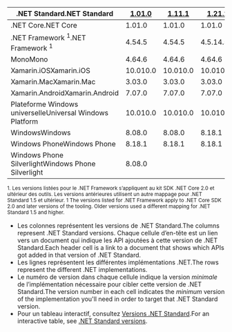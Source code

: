 | <span data-ttu-id="b9564-101">.NET Standard</span><span class="sxs-lookup"><span data-stu-id="b9564-101">.NET Standard</span></span>              | <span data-ttu-id="b9564-102">[1.0]</span><span class="sxs-lookup"><span data-stu-id="b9564-102">[1.0]</span></span> | <span data-ttu-id="b9564-103">[1.1]</span><span class="sxs-lookup"><span data-stu-id="b9564-103">[1.1]</span></span>  | <span data-ttu-id="b9564-104">[1.2]</span><span class="sxs-lookup"><span data-stu-id="b9564-104">[1.2]</span></span> | <span data-ttu-id="b9564-105">[1.3]</span><span class="sxs-lookup"><span data-stu-id="b9564-105">[1.3]</span></span> | <span data-ttu-id="b9564-106">[1.4]</span><span class="sxs-lookup"><span data-stu-id="b9564-106">[1.4]</span></span> | <span data-ttu-id="b9564-107">[1.5]</span><span class="sxs-lookup"><span data-stu-id="b9564-107">[1.5]</span></span>      | <span data-ttu-id="b9564-108">[1.6]</span><span class="sxs-lookup"><span data-stu-id="b9564-108">[1.6]</span></span>      | <span data-ttu-id="b9564-109">[2.0]</span><span class="sxs-lookup"><span data-stu-id="b9564-109">[2.0]</span></span>      |
|----------------------------|-------|--------|-------|-------|-------|------------|------------|------------|
| <span data-ttu-id="b9564-110">.NET Core</span><span class="sxs-lookup"><span data-stu-id="b9564-110">.NET Core</span></span>                  | <span data-ttu-id="b9564-111">1.0</span><span class="sxs-lookup"><span data-stu-id="b9564-111">1.0</span></span>   | <span data-ttu-id="b9564-112">1.0</span><span class="sxs-lookup"><span data-stu-id="b9564-112">1.0</span></span>    | <span data-ttu-id="b9564-113">1.0</span><span class="sxs-lookup"><span data-stu-id="b9564-113">1.0</span></span>   | <span data-ttu-id="b9564-114">1.0</span><span class="sxs-lookup"><span data-stu-id="b9564-114">1.0</span></span>   | <span data-ttu-id="b9564-115">1.0</span><span class="sxs-lookup"><span data-stu-id="b9564-115">1.0</span></span>   | <span data-ttu-id="b9564-116">1.0</span><span class="sxs-lookup"><span data-stu-id="b9564-116">1.0</span></span>        | <span data-ttu-id="b9564-117">1.0</span><span class="sxs-lookup"><span data-stu-id="b9564-117">1.0</span></span>        | <span data-ttu-id="b9564-118">2.0</span><span class="sxs-lookup"><span data-stu-id="b9564-118">2.0</span></span>        |
| <span data-ttu-id="b9564-119">.NET Framework <sup>1</sup></span><span class="sxs-lookup"><span data-stu-id="b9564-119">.NET Framework <sup>1</sup></span></span>| <span data-ttu-id="b9564-120">4.5</span><span class="sxs-lookup"><span data-stu-id="b9564-120">4.5</span></span>   | <span data-ttu-id="b9564-121">4.5</span><span class="sxs-lookup"><span data-stu-id="b9564-121">4.5</span></span>    | <span data-ttu-id="b9564-122">4.5.1</span><span class="sxs-lookup"><span data-stu-id="b9564-122">4.5.1</span></span> | <span data-ttu-id="b9564-123">4.6</span><span class="sxs-lookup"><span data-stu-id="b9564-123">4.6</span></span>   | <span data-ttu-id="b9564-124">4.6.1</span><span class="sxs-lookup"><span data-stu-id="b9564-124">4.6.1</span></span> | <span data-ttu-id="b9564-125">4.6.1</span><span class="sxs-lookup"><span data-stu-id="b9564-125">4.6.1</span></span>      | <span data-ttu-id="b9564-126">4.6.1</span><span class="sxs-lookup"><span data-stu-id="b9564-126">4.6.1</span></span>      | <span data-ttu-id="b9564-127">4.6.1</span><span class="sxs-lookup"><span data-stu-id="b9564-127">4.6.1</span></span>      |
| <span data-ttu-id="b9564-128">Mono</span><span class="sxs-lookup"><span data-stu-id="b9564-128">Mono</span></span>                       | <span data-ttu-id="b9564-129">4.6</span><span class="sxs-lookup"><span data-stu-id="b9564-129">4.6</span></span>   | <span data-ttu-id="b9564-130">4.6</span><span class="sxs-lookup"><span data-stu-id="b9564-130">4.6</span></span>    | <span data-ttu-id="b9564-131">4.6</span><span class="sxs-lookup"><span data-stu-id="b9564-131">4.6</span></span>   | <span data-ttu-id="b9564-132">4.6</span><span class="sxs-lookup"><span data-stu-id="b9564-132">4.6</span></span>   | <span data-ttu-id="b9564-133">4.6</span><span class="sxs-lookup"><span data-stu-id="b9564-133">4.6</span></span>   | <span data-ttu-id="b9564-134">4.6</span><span class="sxs-lookup"><span data-stu-id="b9564-134">4.6</span></span>        | <span data-ttu-id="b9564-135">4.6</span><span class="sxs-lookup"><span data-stu-id="b9564-135">4.6</span></span>        | <span data-ttu-id="b9564-136">5,4</span><span class="sxs-lookup"><span data-stu-id="b9564-136">5.4</span></span>        |
| <span data-ttu-id="b9564-137">Xamarin.iOS</span><span class="sxs-lookup"><span data-stu-id="b9564-137">Xamarin.iOS</span></span>                | <span data-ttu-id="b9564-138">10.0</span><span class="sxs-lookup"><span data-stu-id="b9564-138">10.0</span></span>  | <span data-ttu-id="b9564-139">10.0</span><span class="sxs-lookup"><span data-stu-id="b9564-139">10.0</span></span>   | <span data-ttu-id="b9564-140">10.0</span><span class="sxs-lookup"><span data-stu-id="b9564-140">10.0</span></span>  | <span data-ttu-id="b9564-141">10.0</span><span class="sxs-lookup"><span data-stu-id="b9564-141">10.0</span></span>  | <span data-ttu-id="b9564-142">10.0</span><span class="sxs-lookup"><span data-stu-id="b9564-142">10.0</span></span>  | <span data-ttu-id="b9564-143">10.0</span><span class="sxs-lookup"><span data-stu-id="b9564-143">10.0</span></span>       | <span data-ttu-id="b9564-144">10.0</span><span class="sxs-lookup"><span data-stu-id="b9564-144">10.0</span></span>       | <span data-ttu-id="b9564-145">10.14</span><span class="sxs-lookup"><span data-stu-id="b9564-145">10.14</span></span>      |
| <span data-ttu-id="b9564-146">Xamarin.Mac</span><span class="sxs-lookup"><span data-stu-id="b9564-146">Xamarin.Mac</span></span>                | <span data-ttu-id="b9564-147">3.0</span><span class="sxs-lookup"><span data-stu-id="b9564-147">3.0</span></span>   | <span data-ttu-id="b9564-148">3.0</span><span class="sxs-lookup"><span data-stu-id="b9564-148">3.0</span></span>    | <span data-ttu-id="b9564-149">3.0</span><span class="sxs-lookup"><span data-stu-id="b9564-149">3.0</span></span>   | <span data-ttu-id="b9564-150">3.0</span><span class="sxs-lookup"><span data-stu-id="b9564-150">3.0</span></span>   | <span data-ttu-id="b9564-151">3.0</span><span class="sxs-lookup"><span data-stu-id="b9564-151">3.0</span></span>   | <span data-ttu-id="b9564-152">3.0</span><span class="sxs-lookup"><span data-stu-id="b9564-152">3.0</span></span>        | <span data-ttu-id="b9564-153">3.0</span><span class="sxs-lookup"><span data-stu-id="b9564-153">3.0</span></span>        | <span data-ttu-id="b9564-154">3.8</span><span class="sxs-lookup"><span data-stu-id="b9564-154">3.8</span></span>        |
| <span data-ttu-id="b9564-155">Xamarin.Android</span><span class="sxs-lookup"><span data-stu-id="b9564-155">Xamarin.Android</span></span>            | <span data-ttu-id="b9564-156">7.0</span><span class="sxs-lookup"><span data-stu-id="b9564-156">7.0</span></span>   | <span data-ttu-id="b9564-157">7.0</span><span class="sxs-lookup"><span data-stu-id="b9564-157">7.0</span></span>    | <span data-ttu-id="b9564-158">7.0</span><span class="sxs-lookup"><span data-stu-id="b9564-158">7.0</span></span>   | <span data-ttu-id="b9564-159">7.0</span><span class="sxs-lookup"><span data-stu-id="b9564-159">7.0</span></span>   | <span data-ttu-id="b9564-160">7.0</span><span class="sxs-lookup"><span data-stu-id="b9564-160">7.0</span></span>   | <span data-ttu-id="b9564-161">7.0</span><span class="sxs-lookup"><span data-stu-id="b9564-161">7.0</span></span>        | <span data-ttu-id="b9564-162">7.0</span><span class="sxs-lookup"><span data-stu-id="b9564-162">7.0</span></span>        | <span data-ttu-id="b9564-163">8.0</span><span class="sxs-lookup"><span data-stu-id="b9564-163">8.0</span></span>        |
| <span data-ttu-id="b9564-164">Plateforme Windows universelle</span><span class="sxs-lookup"><span data-stu-id="b9564-164">Universal Windows Platform</span></span> | <span data-ttu-id="b9564-165">10.0</span><span class="sxs-lookup"><span data-stu-id="b9564-165">10.0</span></span>  | <span data-ttu-id="b9564-166">10.0</span><span class="sxs-lookup"><span data-stu-id="b9564-166">10.0</span></span>   | <span data-ttu-id="b9564-167">10.0</span><span class="sxs-lookup"><span data-stu-id="b9564-167">10.0</span></span>  | <span data-ttu-id="b9564-168">10.0</span><span class="sxs-lookup"><span data-stu-id="b9564-168">10.0</span></span>  | <span data-ttu-id="b9564-169">10.0</span><span class="sxs-lookup"><span data-stu-id="b9564-169">10.0</span></span>  | <span data-ttu-id="b9564-170">10.0.16299</span><span class="sxs-lookup"><span data-stu-id="b9564-170">10.0.16299</span></span> | <span data-ttu-id="b9564-171">10.0.16299</span><span class="sxs-lookup"><span data-stu-id="b9564-171">10.0.16299</span></span> | <span data-ttu-id="b9564-172">10.0.16299</span><span class="sxs-lookup"><span data-stu-id="b9564-172">10.0.16299</span></span> |
| <span data-ttu-id="b9564-173">Windows</span><span class="sxs-lookup"><span data-stu-id="b9564-173">Windows</span></span>                    | <span data-ttu-id="b9564-174">8.0</span><span class="sxs-lookup"><span data-stu-id="b9564-174">8.0</span></span>   | <span data-ttu-id="b9564-175">8.0</span><span class="sxs-lookup"><span data-stu-id="b9564-175">8.0</span></span>    | <span data-ttu-id="b9564-176">8.1</span><span class="sxs-lookup"><span data-stu-id="b9564-176">8.1</span></span>   |       |       |            |            |            |
| <span data-ttu-id="b9564-177">Windows Phone</span><span class="sxs-lookup"><span data-stu-id="b9564-177">Windows Phone</span></span>              | <span data-ttu-id="b9564-178">8.1</span><span class="sxs-lookup"><span data-stu-id="b9564-178">8.1</span></span>   | <span data-ttu-id="b9564-179">8.1</span><span class="sxs-lookup"><span data-stu-id="b9564-179">8.1</span></span>    | <span data-ttu-id="b9564-180">8.1</span><span class="sxs-lookup"><span data-stu-id="b9564-180">8.1</span></span>   |       |       |            |            |            |
| <span data-ttu-id="b9564-181">Windows Phone Silverlight</span><span class="sxs-lookup"><span data-stu-id="b9564-181">Windows Phone Silverlight</span></span>  | <span data-ttu-id="b9564-182">8.0</span><span class="sxs-lookup"><span data-stu-id="b9564-182">8.0</span></span>   |        |       |       |       |            |            |            |

<span data-ttu-id="b9564-183"><sup>1. Les versions listées pour le .NET Framework s’appliquent au kit SDK .NET Core 2.0 et ultérieur des outils. Les versions antérieures utilisent un autre mappage pour .NET Standard 1.5 et ultérieur. </sup></span><span class="sxs-lookup"><span data-stu-id="b9564-183"><sup>1 The versions listed for .NET Framework apply to .NET Core SDK 2.0 and later versions of the tooling. Older versions used a different mapping for .NET Standard 1.5 and higher. </sup></span></span>

- <span data-ttu-id="b9564-184">Les colonnes représentent les versions de .NET Standard.</span><span class="sxs-lookup"><span data-stu-id="b9564-184">The columns represent .NET Standard versions.</span></span> <span data-ttu-id="b9564-185">Chaque cellule d’en-tête est un lien vers un document qui indique les API ajoutées à cette version de .NET Standard.</span><span class="sxs-lookup"><span data-stu-id="b9564-185">Each header cell is a link to a document that shows which APIs got added in that version of .NET Standard.</span></span>
- <span data-ttu-id="b9564-186">Les lignes représentent les différentes implémentations .NET.</span><span class="sxs-lookup"><span data-stu-id="b9564-186">The rows represent the different .NET implementations.</span></span>
- <span data-ttu-id="b9564-187">Le numéro de version dans chaque cellule indique la version *minimale* de l’implémentation nécessaire pour cibler cette version de .NET Standard.</span><span class="sxs-lookup"><span data-stu-id="b9564-187">The version number in each cell indicates the *minimum* version of the implementation you'll need in order to target that .NET Standard version.</span></span>
- <span data-ttu-id="b9564-188">Pour un tableau interactif, consultez [Versions .NET Standard](http://immo.landwerth.net/netstandard-versions/#).</span><span class="sxs-lookup"><span data-stu-id="b9564-188">For an interactive table, see [.NET Standard versions](http://immo.landwerth.net/netstandard-versions/#).</span></span>

[1.0]: https://github.com/dotnet/standard/blob/master/docs/versions/netstandard1.0.md
[1.1]: https://github.com/dotnet/standard/blob/master/docs/versions/netstandard1.1.md
[1.2]: https://github.com/dotnet/standard/blob/master/docs/versions/netstandard1.2.md
[1.3]: https://github.com/dotnet/standard/blob/master/docs/versions/netstandard1.3.md
[1.4]: https://github.com/dotnet/standard/blob/master/docs/versions/netstandard1.4.md
[1.5]: https://github.com/dotnet/standard/blob/master/docs/versions/netstandard1.5.md
[1.6]: https://github.com/dotnet/standard/blob/master/docs/versions/netstandard1.6.md
[2.0]: https://github.com/dotnet/standard/blob/master/docs/versions/netstandard2.0.md
